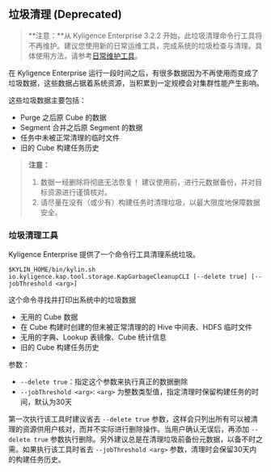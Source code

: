 ## 垃圾清理 (Deprecated)

> **注意：**从 Kyligence Enterprise 3.2.2 开始，此垃圾清理命令行工具将不再维护。建议您使用新的日常运维工具，完成系统的垃圾检查与清理。具体使用方法，请参考[日常维护工具](./routine_tool.cn.md)。

在 Kyligence Enterprise 运行一段时间之后，有很多数据因为不再使用而变成了垃圾数据，这些数据占据着系统资源，当积累到一定规模会对集群性能产生影响。

这些垃圾数据主要包括：

- Purge 之后原 Cube 的数据
- Segment 合并之后原 Segment 的数据
- 任务中未被正常清理的临时文件
- 旧的 Cube 构建任务历史

> **注意：**
>
> 1. 数据一经删除将彻底无法恢复！ 建议使用前，进行元数据备份，并对目标资源进行谨慎核对。
> 2. 请尽量在没有（或少有）构建任务时清理垃圾，以最大限度地保障数据安全。

### 垃圾清理工具
Kyligence Enterprise 提供了一个命令行工具清理系统垃圾。

```shell
$KYLIN_HOME/bin/kylin.sh io.kyligence.kap.tool.storage.KapGarbageCleanupCLI [--delete true] [--jobThreshold <arg>]
```

这个命令寻找并打印出系统中的垃圾数据

- 无用的 Cube 数据
- 在 Cube 构建时创建的但未被正常清理的的 Hive 中间表、HDFS 临时文件
- 无用的字典、Lookup 表镜像、Cube 统计信息
- 旧的 Cube 构建任务历史

参数：

- `--delete true`：指定这个参数来执行真正的数据删除
- `--jobThreshold <arg>`: `<arg>` 为整数类型值，指定清理时保留构建任务的时间，默认为30天

第一次执行该工具时建议省去 `--delete true` 参数，这样会只列出所有可以被清理的资源供用户核对，而并不实际进行删除操作。当用户确认无误后，再添加 `--delete true` 参数执行删除。另外建议总是在清理垃圾前备份元数据，以备不时之需。如果执行该工具时省去 `--jobThreshold <arg>` 参数，清理时会保留30天内的构建任务历史。
